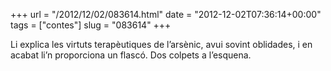 +++
url = "/2012/12/02/083614.html"
date = "2012-12-02T07:36:14+00:00"
tags = ["contes"]
slug = "083614"
+++

Li explica les virtuts terapèutiques de l’arsènic, avui sovint oblidades, i en acabat li’n proporciona un flascó. Dos colpets a l’esquena.

